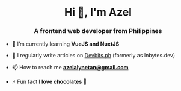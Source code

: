<h1 align="center">Hi 👋, I'm Azel</h1>
<h3 align="center">A frontend web developer from Philippines</h3>

- 🌱 I’m currently learning **VueJS and NuxtJS**

- 📝 I regularly write articles on [Devbits.ph](https://devbits.ph/azelalynetan/) (formerly as Inbytes.dev)

- 📫 How to reach me **azelalynetan@gmail.com**

- ⚡ Fun fact **I love chocolates 🍫**
